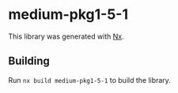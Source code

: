 # medium-pkg1-5-1

This library was generated with [Nx](https://nx.dev).

## Building

Run `nx build medium-pkg1-5-1` to build the library.
